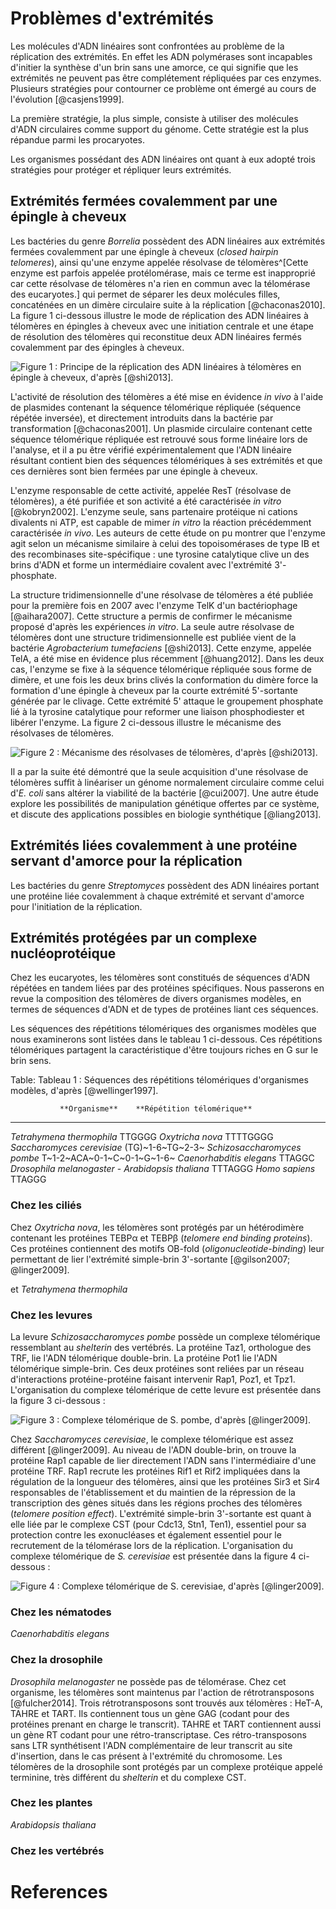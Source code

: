 # Problèmes d'extrémités

Les molécules d'ADN linéaires sont confrontées au problème de la réplication des
extrémités. En effet les ADN polymérases sont incapables d'initier la synthèse
d'un brin sans une amorce, ce qui signifie que les extrémités ne peuvent pas
être complétement répliquées par ces enzymes. Plusieurs stratégies pour
contourner ce problème ont émergé au cours de l'évolution [@casjens1999].

La première stratégie, la plus simple, consiste à utiliser des molécules d'ADN
circulaires comme support du génome. Cette stratégie est la plus répandue parmi
les procaryotes.

Les organismes possédant des ADN linéaires ont quant à eux adopté trois
stratégies pour protéger et répliquer leurs extrémités.


## Extrémités fermées covalemment par une épingle à cheveux

Les bactéries du genre *Borrelia* possèdent des ADN linéaires aux extrémités
fermées covalemment par une épingle à cheveux (*closed hairpin telomeres*),
ainsi qu'une enzyme appelée résolvase de télomères^[Cette enzyme est parfois appelée
protélomérase, mais ce terme est inapproprié car cette résolvase de télomères
n'a rien en commun avec la télomérase des eucaryotes.] qui permet de séparer les
deux molécules filles, concaténées en un dimère circulaire suite à la
réplication [@chaconas2010]. La figure 1 ci-dessous illustre le mode de
réplication des ADN linéaires à télomères en épingles à cheveux avec une
initiation centrale et une étape de résolution des télomères qui reconstitue
deux ADN linéaires fermés covalemment par des épingles à cheveux.

![Figure 1 : Principe de la réplication des ADN linéaires à télomères en épingle à cheveux, d'après [@shi2013].](figures/replication-Borrelia.png)

L'activité de résolution des télomères a été mise en évidence *in vivo* à l'aide
de plasmides contenant la séquence télomérique répliquée (séquence répétée
inversée), et directement introduits dans la bactérie par transformation
[@chaconas2001]. Un plasmide circulaire contenant cette séquence télomérique
répliquée est retrouvé sous forme linéaire lors de l'analyse, et il a pu être
vérifié expérimentalement que l'ADN linéaire résultant contient bien des
séquences télomériques à ses extrémités et que ces dernières sont bien fermées
par une épingle à cheveux.

L'enzyme responsable de cette activité, appelée ResT (résolvase de télomères),
a été purifiée et son activité a été caractérisée *in vitro* [@kobryn2002].
L'enzyme seule, sans partenaire protéique ni cations divalents ni ATP, est
capable de mimer *in vitro* la réaction précédemment caractérisée *in vivo*.
Les auteurs de cette étude on pu montrer que l'enzyme agit selon un mécanisme
similaire à celui des topoisomérases de type IB et des recombinases
site-spécifique : une tyrosine catalytique clive un des brins d'ADN et forme un
intermédiaire covalent avec l'extrémité 3'-phosphate.

La structure tridimensionnelle d'une résolvase de télomères a été publiée pour
la première fois en 2007 avec l'enzyme TelK d'un bactériophage [@aihara2007].
Cette structure a permis de confirmer le mécanisme proposé d'après les
expériences *in vitro*. La seule autre résolvase de télomères dont une structure
tridimensionnelle est publiée vient de la bactérie *Agrobacterium tumefaciens*
[@shi2013]. Cette enzyme, appelée TelA, a été mise en évidence plus récemment
[@huang2012]. Dans les deux cas, l'enzyme se fixe à la séquence télomérique
répliquée sous forme de dimère, et une fois les deux brins clivés la
conformation du dimère force la formation d'une épingle à cheveux par la courte
extrémité 5'-sortante générée par le clivage. Cette extrémité 5' attaque le
groupement phosphate lié à la tyrosine catalytique pour reformer une liaison
phosphodiester et libérer l'enzyme. La figure 2 ci-dessous illustre le mécanisme
des résolvases de télomères.

![Figure 2 : Mécanisme des résolvases de télomères, d'après [@shi2013].](figures/mecanisme-ResT.png)

Il a par la suite été démontré que la seule acquisition d'une résolvase de
télomères suffit à linéariser un génome normalement circulaire comme celui d'*E.
coli* sans altérer la viabilité de la bactérie [@cui2007]. Une autre étude
explore les possibilités de manipulation génétique offertes par ce système, et
discute des applications possibles en biologie synthétique [@liang2013].


## Extrémités liées covalemment à une protéine servant d'amorce pour la réplication

Les bactéries du genre *Streptomyces* possèdent des ADN linéaires portant une
protéine liée covalemment à chaque extrémité et servant d'amorce pour
l'initiation de la réplication.


## Extrémités protégées par un complexe nucléoprotéique

Chez les eucaryotes, les télomères sont constitués de séquences d'ADN répétées
en tandem liées par des protéines spécifiques. Nous passerons en revue la
composition des télomères de divers organismes modèles, en termes de séquences
d'ADN et de types de protéines liant ces séquences.

Les séquences des répétitions télomériques des organismes modèles que nous
examinerons sont listées dans le tableau 1 ci-dessous. Ces répétitions
télomériques partagent la caractéristique d'être toujours riches en G sur le
brin sens.

Table: Tableau 1 : Séquences des répétitions télomériques d'organismes modèles, d'après [@wellinger1997].

               **Organisme**    **Répétition télomérique**
----------------------------    ----------------------------
   *Tetrahymena thermophila*    TTGGGG
            *Oxytricha nova*    TTTTGGGG
  *Saccharomyces cerevisiae*    (TG)~1-6~TG~2-3~
 *Schizosaccharomyces pombe*    T~1-2~ACA~0-1~C~0-1~G~1-6~
    *Caenorhabditis elegans*    TTAGGC
   *Drosophila melanogaster*    -
      *Arabidopsis thaliana*    TTTAGGG
              *Homo sapiens*    TTAGGG



### Chez les ciliés

Chez *Oxytricha nova*, les télomères sont protégés par un hétérodimère contenant
les protéines TEBPα et TEBPβ (*telomere end binding proteins*). Ces protéines
contiennent des motifs OB-fold (*oligonucleotide-binding*) leur permettant de
lier l'extrémité simple-brin 3'-sortante [@gilson2007; @linger2009].

et *Tetrahymena thermophila*


### Chez les levures

La levure *Schizosaccharomyces pombe* possède un complexe télomérique
ressemblant au *shelterin* des vertébrés. La protéine Taz1, orthologue des TRF,
lie l'ADN télomérique double-brin. La protéine Pot1 lie l'ADN télomérique
simple-brin. Ces deux protéines sont reliées par un réseau d'interactions
protéine-protéine faisant intervenir Rap1, Poz1, et Tpz1. L'organisation du
complexe télomérique de cette levure est présentée dans la figure 3 ci-dessous :

![Figure 3 : Complexe télomérique de *S. pombe*, d'après [@linger2009].](figures/shelterin-pombe.png)


Chez *Saccharomyces cerevisiae*, le complexe télomérique est assez différent
[@linger2009]. Au niveau de l'ADN double-brin, on trouve la protéine Rap1
capable de lier directement l'ADN sans l'intermédiaire d'une protéine TRF.
Rap1 recrute les protéines Rif1 et Rif2 impliquées dans la régulation de la
longueur des télomères, ainsi que les protéines Sir3 et Sir4 responsables de
l'établissement et du maintien de la répression de la transcription des gènes
situés dans les régions proches des télomères (*telomere position effect*).
L'extrémité simple-brin 3'-sortante est quant à elle liée par le complexe CST
(pour Cdc13, Stn1, Ten1), essentiel pour sa protection contre les exonucléases
et également essentiel pour le recrutement de la télomérase lors de
la réplication. L'organisation du complexe télomérique de *S. cerevisiae* est
présentée dans la figure 4 ci-dessous :

![Figure 4 : Complexe télomérique de *S. cerevisiae*, d'après [@linger2009].](figures/cplx-tel-cerevisiae.png)


### Chez les nématodes

*Caenorhabditis elegans*


### Chez la drosophile

*Drosophila melanogaster* ne possède pas de télomérase. Chez cet organisme, les
 télomères sont maintenus par l'action de rétrotransposons [@fulcher2014].
 Trois rétrotransposons sont trouvés aux télomères : HeT-A, TAHRE et TART.
 Ils contiennent tous un gène GAG (codant pour des protéines prenant en charge
 le transcrit). TAHRE et TART contiennent aussi un gène RT codant pour une
 rétro-transcriptase. Ces rétro-transposons sans LTR synthétisent l'ADN
 complémentaire de leur transcrit au site d'insertion, dans le cas présent
 à l'extrémité du chromosome. Les télomères de la drosophile sont protégés par
 un complexe protéique appelé terminine, très différent du *shelterin* et du
 complexe CST.


### Chez les plantes

*Arabidopsis thaliana*


### Chez les vertébrés


# References

